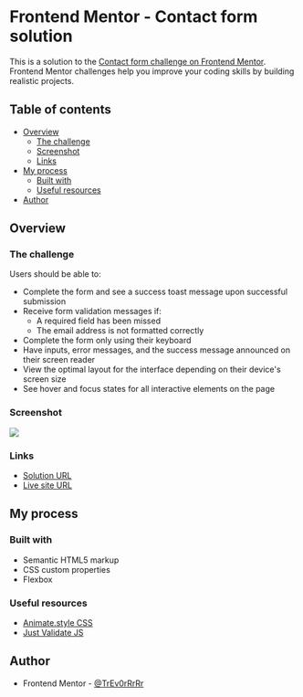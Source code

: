 # Frontend Mentor - Contact form solution

This is a solution to the [Contact form challenge on Frontend Mentor](https://www.frontendmentor.io/challenges/contact-form--G-hYlqKJj). Frontend Mentor challenges help you improve your coding skills by building realistic projects.

## Table of contents

- [Overview](#overview)
  - [The challenge](#the-challenge)
  - [Screenshot](#screenshot)
  - [Links](#links)
- [My process](#my-process)
  - [Built with](#built-with)
  - [Useful resources](#useful-resources)
- [Author](#author)

## Overview

### The challenge

Users should be able to:

- Complete the form and see a success toast message upon successful submission
- Receive form validation messages if:
  - A required field has been missed
  - The email address is not formatted correctly
- Complete the form only using their keyboard
- Have inputs, error messages, and the success message announced on their screen reader
- View the optimal layout for the interface depending on their device's screen size
- See hover and focus states for all interactive elements on the page

### Screenshot

![](./screenshot.jpg)

### Links

- [Solution URL](https://github.com/TrEv0rRrRr/contact-form-main)
- [Live site URL](https://trev0rrrrr.github.io/contact-form-main/)

## My process

### Built with

- Semantic HTML5 markup
- CSS custom properties
- Flexbox

### Useful resources

- [Animate.style CSS](https://animate.style)
- [Just Validate JS](https://just-validate.dev/docs/intro)

## Author

- Frontend Mentor - [@TrEv0rRrRr](https://www.frontendmentor.io/profile/TrEv0rRrRr)
